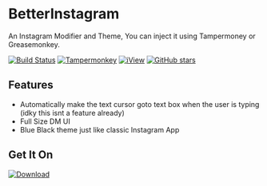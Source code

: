 # BetterInstagram
 An Instagram Modifier and Theme, You can inject it using Tampermoney or Greasemonkey.
 
[![Build Status](https://travis-ci.org/jae-jae/Userscript-Plus.svg?branch=master)](https://github.com/Legend-Recalls/BetterInstagram)
[![Tampermonkey](https://img.shields.io/badge/Tampermonkey-up%20to%20date-green.svg)](https://tampermonkey.net/)
[![iView](https://img.shields.io/badge/iView-2.2.0-brightgreen.svg)](https://www.iviewui.com)
[![GitHub stars](https://img.shields.io/github/stars/Legend-Recalls/BetterInstagram)](https://github.com/Legend-Recalls/BetterInstagram)

## Features
- Automatically make the text cursor goto text box when the user is typing (idky this isnt a feature already)
- Full Size DM UI
- Blue Black theme just like classic Instagram App

## Get It On
[![Download](https://img.shields.io/greasyfork/dt/459925)](https://greasyfork.org/en/scripts/459925-betterinstagram)
